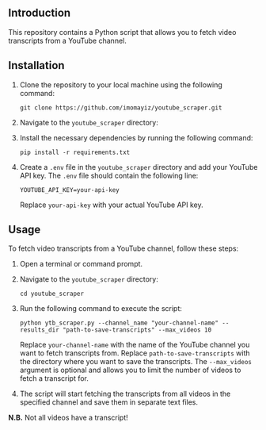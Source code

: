 ## Introduction

This repository contains a Python script that allows you to fetch video transcripts from a YouTube channel.

## Installation

1. Clone the repository to your local machine using the following command:

   ```
   git clone https://github.com/imomayiz/youtube_scraper.git
   ```

2. Navigate to the `youtube_scraper` directory:

3. Install the necessary dependencies by running the following command:

   ```
   pip install -r requirements.txt
   ```

4. Create a `.env` file in the `youtube_scraper` directory and add your YouTube API key. The `.env` file should contain the following line:

   ```
   YOUTUBE_API_KEY=your-api-key
   ```

   Replace `your-api-key` with your actual YouTube API key.


## Usage

To fetch video transcripts from a YouTube channel, follow these steps:

1. Open a terminal or command prompt.

2. Navigate to the `youtube_scraper` directory:

   ```
   cd youtube_scraper
   ```

3. Run the following command to execute the script:

   ```
   python ytb_scraper.py --channel_name "your-channel-name" --results_dir "path-to-save-transcripts" --max_videos 10
   ```

   Replace `your-channel-name` with the name of the YouTube channel you want to fetch transcripts from. Replace `path-to-save-transcripts` with the directory where you want to save the transcripts. The `--max_videos` argument is optional and allows you to limit the number of videos to fetch a transcript for.

4. The script will start fetching the transcripts from all videos in the specified channel and save them in separate text files.

**N.B.** Not all videos have a transcript!